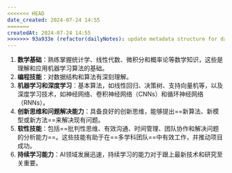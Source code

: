 ```yaml
---
<<<<<<< HEAD
date_created: 2024-07-24 14:55
=======
createdAt: 2024-07-24 14:55
>>>>>>> 93a933e (refactor(dailyNotes): update metadata structure for daily notes)
---
```

1. **数学基础**：熟练掌握统计学、线性代数、微积分和概率论等数学知识，这些是理解和应用机器学习算法的基础。
2. **编程技能**：对数据结构和算法有深刻理解。
3. **机器学习和深度学习**：基本算法，如线性回归、决策树、支持向量机等，以及深度学习技术，如神经网络、卷积神经网络（CNNs）和循环神经网络（RNNs）。
4. **创新思维和问题解决能力**：具备良好的创新思维，能够提出==新算法、新模型或新方法==来解决现有问题。
5. **软性技能**：包括==批判性思维、有效沟通、时间管理、团队协作和解决问题的分析能力==。这些技能有助于在==多学科团队==中有效工作，并推动项目成功。
6. **持续学习能力**：AI领域发展迅速，持续学习的能力对于跟上最新技术和研究至关重要。

